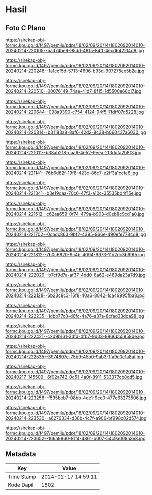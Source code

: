 # Hasil

## Foto C Plano

https://sirekap-obj-formc.kpu.go.id/f497/pemilu/pdpr/18/02/09/20/14/1802092014010-20240214-220105--5ad74be9-95dd-4815-84ff-4ecd6422f4d8.jpg

https://sirekap-obj-formc.kpu.go.id/f497/pemilu/pdpr/18/02/09/20/14/1802092014010-20240214-220248--1a1ccf5d-5713-4696-b93d-907275ee5b2a.jpg

https://sirekap-obj-formc.kpu.go.id/f497/pemilu/pdpr/18/02/09/20/14/1802092014010-20240214-220510--00076149-74ae-41d7-8f15-1d5500e68c17.jpg

https://sirekap-obj-formc.kpu.go.id/f497/pemilu/pdpr/18/02/09/20/14/1802092014010-20240214-220644--098a9390-c754-4124-94f5-7fdff07d5228.jpg

https://sirekap-obj-formc.kpu.go.id/f497/pemilu/pdpr/18/02/09/20/14/1802092014010-20240214-220814--b31183a8-8af6-42d2-8c38-b060437a6030.jpg

https://sirekap-obj-formc.kpu.go.id/f497/pemilu/pdpr/18/02/09/20/14/1802092014010-20240214-221011--b38ab218-caa6-4e52-9eea-2f3ddfa2b8f3.jpg

https://sirekap-obj-formc.kpu.go.id/f497/pemilu/pdpr/18/02/09/20/14/1802092014010-20240214-221141--76b6d82f-19f8-423c-86c7-e2ff3a1ccfe6.jpg

https://sirekap-obj-formc.kpu.go.id/f497/pemilu/pdpr/18/02/09/20/14/1802092014010-20240214-221341--b3e19daa-70c6-47f3-a10c-35535bb4f15e.jpg

https://sirekap-obj-formc.kpu.go.id/f497/pemilu/pdpr/18/02/09/20/14/1802092014010-20240214-221512--c62aa659-0f74-479a-b903-d0eb8c9cd1a0.jpg

https://sirekap-obj-formc.kpu.go.id/f497/pemilu/pdpr/18/02/09/20/14/1802092014010-20240214-221702--0cadc863-9bf2-4395-966e-490efe7784d8.jpg

https://sirekap-obj-formc.kpu.go.id/f497/pemilu/pdpr/18/02/09/20/14/1802092014010-20240214-221812--7b0c6620-9c4b-4094-9973-11b2dc3b69f5.jpg

https://sirekap-obj-formc.kpu.go.id/f497/pemilu/pdpr/18/02/09/20/14/1802092014010-20240214-222029--b7cf9d7a-af37-4dd0-8a62-e489da23a7d9.jpg

https://sirekap-obj-formc.kpu.go.id/f497/pemilu/pdpr/18/02/09/20/14/1802092014010-20240214-222128--6b23c8c3-16f8-40a6-8042-1ca49995fba8.jpg

https://sirekap-obj-formc.kpu.go.id/f497/pemilu/pdpr/18/02/09/20/14/1802092014010-20240214-222235--1dbb77c8-d6fc-4a76-a37a-8cfad33dda98.jpg

https://sirekap-obj-formc.kpu.go.id/f497/pemilu/pdpr/18/02/09/20/14/1802092014010-20240214-222421--c2d9b161-3dfd-4fb7-9d03-9866bb5858de.jpg

https://sirekap-obj-formc.kpu.go.id/f497/pemilu/pdpr/18/02/09/20/14/1802092014010-20240214-222535--3974807e-75b9-45b0-9ab3-1fa9c0e1a8af.jpg

https://sirekap-obj-formc.kpu.go.id/f497/pemilu/pdpr/18/02/09/20/14/1802092014010-20240217-145509--6f02a742-0c51-4a0f-8911-533377cb8cd5.jpg

https://sirekap-obj-formc.kpu.go.id/f497/pemilu/pdpr/18/02/09/20/14/1802092014010-20240214-223256--f595beb7-08bb-4de1-9cc0-477e63273506.jpg

https://sirekap-obj-formc.kpu.go.id/f497/pemilu/pdpr/18/02/09/20/14/1802092014010-20240214-223530--a6276334-d38b-4c7f-a906-bf998c82d574.jpg

https://sirekap-obj-formc.kpu.go.id/f497/pemilu/pdpr/18/02/09/20/14/1802092014010-20240214-223652--166a9960-81f4-4861-b007-54c9a009a3e8.jpg


## Metadata

| Key        | Value               |
| ---------- | ------------------- |
| Time Stamp | 2024-02-17 14:59:11 |
| Kode Dapil | 1802                |



